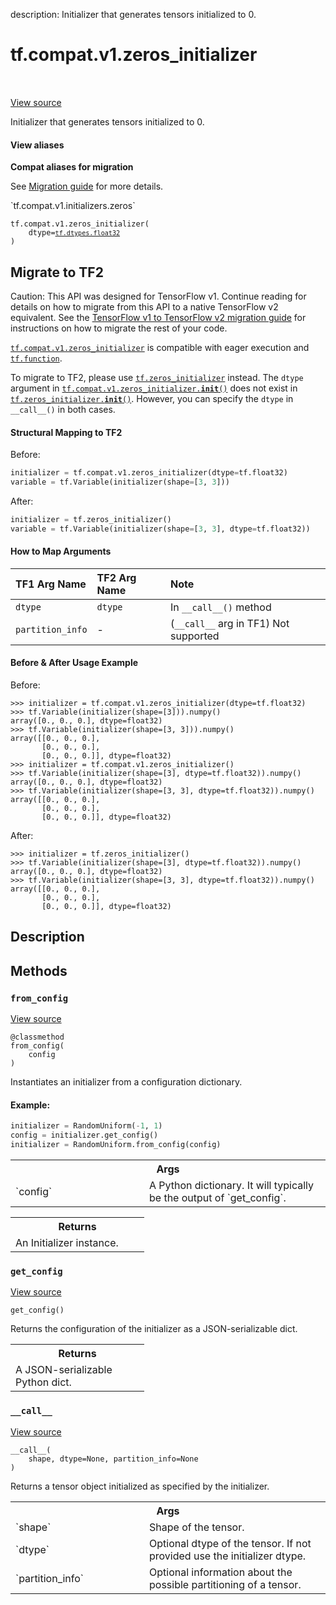 description: Initializer that generates tensors initialized to 0.

<div itemscope itemtype="http://developers.google.com/ReferenceObject">
<meta itemprop="name" content="tf.compat.v1.zeros_initializer" />
<meta itemprop="path" content="Stable" />
<meta itemprop="property" content="__call__"/>
<meta itemprop="property" content="__init__"/>
<meta itemprop="property" content="from_config"/>
<meta itemprop="property" content="get_config"/>
</div>

# tf.compat.v1.zeros_initializer

<!-- Insert buttons and diff -->

<table class="tfo-notebook-buttons tfo-api nocontent" align="left">

</table>

<a target="_blank" class="external" href="/code/stable/tensorflow/python/ops/init_ops.py">View source</a>



Initializer that generates tensors initialized to 0.

<section class="expandable">
  <h4 class="showalways">View aliases</h4>
  <p>
<b>Compat aliases for migration</b>
<p>See
<a href="https://www.tensorflow.org/guide/migrate">Migration guide</a> for
more details.</p>
<p>`tf.compat.v1.initializers.zeros`</p>
</p>
</section>

<pre class="devsite-click-to-copy prettyprint lang-py tfo-signature-link">
<code>tf.compat.v1.zeros_initializer(
    dtype=<a href="../../../tf/dtypes.md#float32"><code>tf.dtypes.float32</code></a>
)
</code></pre>





 <section><devsite-expandable expanded>
 <h2 class="showalways">Migrate to TF2</h2>

Caution: This API was designed for TensorFlow v1.
Continue reading for details on how to migrate from this API to a native
TensorFlow v2 equivalent. See the
[TensorFlow v1 to TensorFlow v2 migration guide](https://www.tensorflow.org/guide/migrate)
for instructions on how to migrate the rest of your code.

<a href="../../../tf/compat/v1/zeros_initializer.md"><code>tf.compat.v1.zeros_initializer</code></a> is compatible with eager execution
and <a href="../../../tf/function.md"><code>tf.function</code></a>.

To migrate to TF2, please use <a href="../../../tf/zeros_initializer.md"><code>tf.zeros_initializer</code></a> instead. The `dtype`
argument in <a href="../../../tf/compat/v1/zeros_initializer.md#__init__"><code>tf.compat.v1.zeros_initializer.__init__()</code></a> does not exist in
<a href="../../../tf/zeros_initializer.md#__init__"><code>tf.zeros_initializer.__init__()</code></a>. However, you can specify the `dtype` in
`__call__()` in both cases.

#### Structural Mapping to TF2

Before:

```python
initializer = tf.compat.v1.zeros_initializer(dtype=tf.float32)
variable = tf.Variable(initializer(shape=[3, 3]))
```

After:

```python
initializer = tf.zeros_initializer()
variable = tf.Variable(initializer(shape=[3, 3], dtype=tf.float32))
```

#### How to Map Arguments

| TF1 Arg Name         | TF2 Arg Name     | Note                       |
| :------------------- | :--------------- | :------------------------- |
| `dtype`              | `dtype`          | In `__call__()` method     |
| `partition_info`     | - |  (`__call__` arg in TF1) Not supported    |


#### Before & After Usage Example

Before:

```
>>> initializer = tf.compat.v1.zeros_initializer(dtype=tf.float32)
>>> tf.Variable(initializer(shape=[3])).numpy()
array([0., 0., 0.], dtype=float32)
>>> tf.Variable(initializer(shape=[3, 3])).numpy()
array([[0., 0., 0.],
       [0., 0., 0.],
       [0., 0., 0.]], dtype=float32)
>>> initializer = tf.compat.v1.zeros_initializer()
>>> tf.Variable(initializer(shape=[3], dtype=tf.float32)).numpy()
array([0., 0., 0.], dtype=float32)
>>> tf.Variable(initializer(shape=[3, 3], dtype=tf.float32)).numpy()
array([[0., 0., 0.],
       [0., 0., 0.],
       [0., 0., 0.]], dtype=float32)
```

After:

```
>>> initializer = tf.zeros_initializer()
>>> tf.Variable(initializer(shape=[3], dtype=tf.float32)).numpy()
array([0., 0., 0.], dtype=float32)
>>> tf.Variable(initializer(shape=[3, 3], dtype=tf.float32)).numpy()
array([[0., 0., 0.],
       [0., 0., 0.],
       [0., 0., 0.]], dtype=float32)
```


 </aside></devsite-expandable></section>

<h2>Description</h2>

<!-- Placeholder for "Used in" -->


## Methods

<h3 id="from_config"><code>from_config</code></h3>

<a target="_blank" class="external" href="/code/stable/tensorflow/python/ops/init_ops.py">View source</a>

<pre class="devsite-click-to-copy prettyprint lang-py tfo-signature-link">
<code>@classmethod</code>
<code>from_config(
    config
)
</code></pre>

Instantiates an initializer from a configuration dictionary.


#### Example:



```python
initializer = RandomUniform(-1, 1)
config = initializer.get_config()
initializer = RandomUniform.from_config(config)
```

<!-- Tabular view -->
 <table class="responsive fixed orange">
<colgroup><col width="214px"><col></colgroup>
<tr><th colspan="2">Args</th></tr>

<tr>
<td>
`config`
</td>
<td>
A Python dictionary. It will typically be the output of
`get_config`.
</td>
</tr>
</table>



<!-- Tabular view -->
 <table class="responsive fixed orange">
<colgroup><col width="214px"><col></colgroup>
<tr><th colspan="2">Returns</th></tr>
<tr class="alt">
<td colspan="2">
An Initializer instance.
</td>
</tr>

</table>



<h3 id="get_config"><code>get_config</code></h3>

<a target="_blank" class="external" href="/code/stable/tensorflow/python/ops/init_ops.py">View source</a>

<pre class="devsite-click-to-copy prettyprint lang-py tfo-signature-link">
<code>get_config()
</code></pre>

Returns the configuration of the initializer as a JSON-serializable dict.


<!-- Tabular view -->
 <table class="responsive fixed orange">
<colgroup><col width="214px"><col></colgroup>
<tr><th colspan="2">Returns</th></tr>
<tr class="alt">
<td colspan="2">
A JSON-serializable Python dict.
</td>
</tr>

</table>



<h3 id="__call__"><code>__call__</code></h3>

<a target="_blank" class="external" href="/code/stable/tensorflow/python/ops/init_ops.py">View source</a>

<pre class="devsite-click-to-copy prettyprint lang-py tfo-signature-link">
<code>__call__(
    shape, dtype=None, partition_info=None
)
</code></pre>

Returns a tensor object initialized as specified by the initializer.


<!-- Tabular view -->
 <table class="responsive fixed orange">
<colgroup><col width="214px"><col></colgroup>
<tr><th colspan="2">Args</th></tr>

<tr>
<td>
`shape`
</td>
<td>
Shape of the tensor.
</td>
</tr><tr>
<td>
`dtype`
</td>
<td>
Optional dtype of the tensor. If not provided use the initializer
dtype.
</td>
</tr><tr>
<td>
`partition_info`
</td>
<td>
Optional information about the possible partitioning of a
tensor.
</td>
</tr>
</table>





